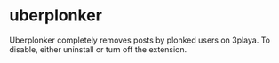 # uberplonker

Uberplonker completely removes posts by plonked users on 3playa. To disable, either uninstall or turn off the extension.
